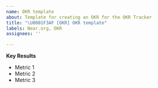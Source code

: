 ```yaml
---
name: OKR template
about: Template for creating an OKR for the OKR Tracker
title: "\U0001F3AF [OKR] OKR template"
labels: Near.org, OKR
assignees: ''

---
```


**Key Results**

- Metric 1
- Metric 2
- Metric 3
